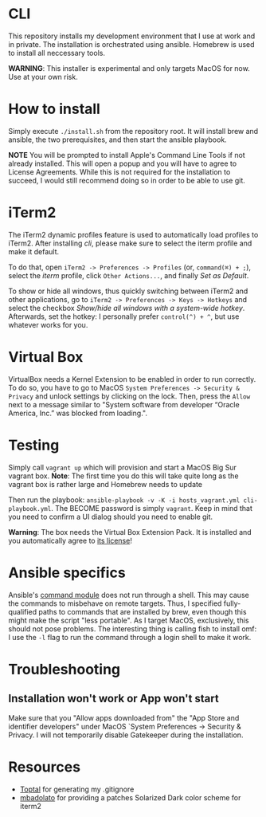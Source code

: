 # CLI

This repository installs my development environment that I use at work and in private.
The installation is orchestrated using ansible.
Homebrew is used to install all neccessary tools.

**WARNING**: This installer is experimental and only targets MacOS for now.
Use at your own risk.

# How to install

Simply execute `./install.sh` from the repository root.
It will install brew and ansible, the two prerequisites, and then start the ansible playbook.

**NOTE** You will be prompted to install Apple's Command Line Tools if not already installed.
This will open a popup and you will have to agree to License Agreements.
While this is not required for the installation to succeed, I would still recommend doing so in order to be able to use git.

# iTerm2

The iTerm2 dynamic profiles feature is used to automatically load profiles to iTerm2.
After installing _cli_, please make sure to select the iterm profile and make it default.

To do that, open `iTerm2 -> Preferences -> Profiles` (or, `command(⌘) + ;`), select the _iterm_ profile, click `Other Actions...`, and finally _Set as Default_.

To show or hide all windows, thus quickly switching between iTerm2 and other applications, go to `iTerm2 -> Preferences -> Keys -> Hotkeys` and select the checkbox _Show/hide all windows with a system-wide hotkey_.
Afterwards, set the hotkey: I personally prefer `control(^) + ^`, but use whatever works for you.

# Virtual Box

VirtualBox needs a Kernel Extension to be enabled in order to run correctly.
To do so, you have to go to MacOS `System Preferences -> Security & Privacy` and unlock settings by clicking on the lock.
Then, press the `Allow` next to a message similar to "System software from developer “Oracle America, Inc.” was blocked from loading.".

# Testing

Simply call `vagrant up` which will provision and start a MacOS Big Sur vagrant box.
**Note**: The first time you do this will take quite long as the vagrant box is rather large and Homebrew needs to update

Then run the playbook: `ansible-playbook -v -K -i hosts_vagrant.yml cli-playbook.yml`.
The BECOME password is simply `vagrant`.
Keep in mind that you need to confirm a UI dialog should you need to enable git.

**Warning**: The box needs the Virtual Box Extension Pack.
It is installed and you automatically agree to [its license](https://www.virtualbox.org/wiki/VirtualBox_PUEL)!

# Ansible specifics

Ansible's [command module](https://docs.ansible.com/ansible/latest/collections/ansible/builtin/command_module.html#synopsis) does not run through a shell.
This may cause the commands to misbehave on remote targets.
Thus, I specified fully-qualified paths to commands that are installed by brew, even though this might make the script "less portable".
As I target MacOS, exclusively, this should not pose problems.
The interesting thing is calling fish to install omf: I use the `-l` flag to run the command through a login shell to make it work.

# Troubleshooting

## Installation won't work or App won't start

Make sure that you "Allow apps downloaded from" the "App Store and identifier developers" under MacOS `System Preferences -> Security & Privacy.
I will not temporarily disable Gatekeeper during the installation.

# Resources

- [Toptal](https://www.toptal.com/developers/gitignore/api/linux,macos,windows,intellij+all,visualstudiocode,vim,git) for generating my .gitignore
- [mbadolato](https://github.com/mbadolato/iTerm2-Color-Schemes#solarized-dark---patched) for providing a patches Solarized Dark color scheme for iterm2
